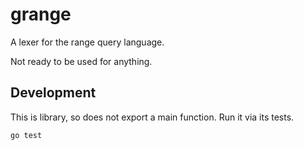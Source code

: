 grange
======

A lexer for the range query language.

Not ready to be used for anything.

Development
-----------

This is library, so does not export a main function. Run it via its tests.

    go test
